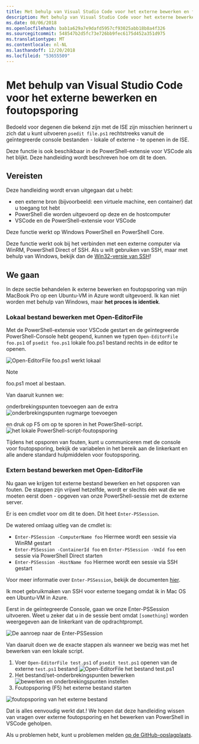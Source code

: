 ```yaml
---
title: Met behulp van Visual Studio Code voor het externe bewerken en foutopsporing
description: Met behulp van Visual Studio Code voor het externe bewerken en foutopsporing
ms.date: 08/06/2018
ms.openlocfilehash: bab1a629a7e9dafd5957cf93025abb18b8a4f326
ms.sourcegitcommit: 548547b2d5fc73e726bb9fec6175d452a351d975
ms.translationtype: MT
ms.contentlocale: nl-NL
ms.lasthandoff: 12/20/2018
ms.locfileid: "53655509"
---
```

# <a name="using-visual-studio-code-for-remote-editing-and-debugging"></a>Met behulp van Visual Studio Code voor het externe bewerken en foutopsporing

Bedoeld voor degenen die bekend zijn met de ISE zijn misschien herinnert u zich dat u kunt uitvoeren `psedit file.ps1` rechtstreeks vanuit de geïntegreerde console bestanden - lokale of externe - te openen in de ISE.

Deze functie is ook beschikbaar in de PowerShell-extensie voor VSCode als het blijkt. Deze handleiding wordt beschreven hoe om dit te doen.

## <a name="prerequisites"></a>Vereisten

Deze handleiding wordt ervan uitgegaan dat u hebt:

- een externe bron (bijvoorbeeld: een virtuele machine, een container) dat u toegang tot hebt
- PowerShell die worden uitgevoerd op deze en de hostcomputer
- VSCode en de PowerShell-extensie voor VSCode

Deze functie werkt op Windows PowerShell en PowerShell Core.

Deze functie werkt ook bij het verbinden met een externe computer via WinRM, PowerShell Direct of SSH. Als u wilt gebruiken van SSH, maar met behulp van Windows, bekijk dan de [Win32-versie van SSH](https://github.com/PowerShell/Win32-OpenSSH)!

## <a name="lets-go"></a>We gaan

In deze sectie behandelen ik externe bewerken en foutopsporing van mijn MacBook Pro op een Ubuntu-VM in Azure wordt uitgevoerd. Ik kan niet worden met behulp van Windows, maar **het proces is identiek**.

### <a name="local-file-editing-with-open-editorfile"></a>Lokaal bestand bewerken met Open-EditorFile

Met de PowerShell-extensie voor VSCode gestart en de geïntegreerde PowerShell-Console hebt geopend, kunnen we typen `Open-EditorFile foo.ps1` of `psedit foo.ps1` lokale foo.ps1 bestand rechts in de editor te openen.

![Open-EditorFile foo.ps1 werkt lokaal](https://user-images.githubusercontent.com/2644648/34895897-7c2c46ac-f79c-11e7-9410-a252aff52f13.png)

>[!NOTE]
> foo.ps1 moet al bestaan.

Van daaruit kunnen we:

onderbrekingspunten toevoegen aan de extra ![onderbrekingspunten rugmarge toevoegen](https://user-images.githubusercontent.com/2644648/34895893-7bdc38e2-f79c-11e7-8026-8ad53f9a1bad.png)

en druk op F5 om op te sporen in het PowerShell-script.
![het lokale PowerShell-script-foutopsporing](https://user-images.githubusercontent.com/2644648/34895894-7bedb874-f79c-11e7-9180-7e0dc2d02af8.png)

Tijdens het opsporen van fouten, kunt u communiceren met de console voor foutopsporing, bekijk de variabelen in het bereik aan de linkerkant en alle andere standard hulpmiddelen voor foutopsporing.

### <a name="remote-file-editing-with-open-editorfile"></a>Extern bestand bewerken met Open-EditorFile

Nu gaan we krijgen tot externe bestand bewerken en het opsporen van fouten. De stappen zijn vrijwel hetzelfde, wordt er slechts één wat die we moeten eerst doen - opgeven van onze PowerShell-sessie met de externe server.

Er is een cmdlet voor om dit te doen. Dit heet `Enter-PSSession`.

De watered omlaag uitleg van de cmdlet is:

- `Enter-PSSession -ComputerName foo` Hiermee wordt een sessie via WinRM gestart
- `Enter-PSSession -ContainerId foo` en `Enter-PSSession -VmId foo` een sessie via PowerShell Direct starten
- `Enter-PSSession -HostName foo` Hiermee wordt een sessie via SSH gestart

Voor meer informatie over `Enter-PSSession`, bekijk de documenten [hier](https://docs.microsoft.com/en-us/powershell/module/microsoft.powershell.core/enter-pssession?view=powershell-6).

Ik moet gebruikmaken van SSH voor externe toegang omdat ik in Mac OS een Ubuntu-VM in Azure.

Eerst in de geïntegreerde Console, gaan we onze Enter-PSSession uitvoeren. Weet u zeker dat u in de sessie bent omdat `[something]` worden weergegeven aan de linkerkant van de opdrachtprompt.

![De aanroep naar de Enter-PSSession](https://user-images.githubusercontent.com/2644648/34895896-7c18e0bc-f79c-11e7-9b36-6f4bd0e9b0db.png)

Van daaruit doen we de exacte stappen als wanneer we bezig was met het bewerken van een lokale script.

1. Voer `Open-EditorFile test.ps1` of `psedit test.ps1` openen van de externe `test.ps1` bestand ![Open-EditorFile het bestand test.ps1](https://user-images.githubusercontent.com/2644648/34895898-7c3e6a12-f79c-11e7-8bdf-549b591ecbcb.png)
2. Het bestand/set-onderbrekingspunten bewerken ![bewerken en onderbrekingspunten instellen](https://user-images.githubusercontent.com/2644648/34895892-7bb68246-f79c-11e7-8c0a-c2121773afbb.png)
3. Foutopsporing (F5) het externe bestand starten

![foutopsporing van het externe bestand](https://user-images.githubusercontent.com/2644648/34895895-7c040782-f79c-11e7-93ea-47724fa5c10d.png)

Dat is alles eenvoudig werkt dat.! We hopen dat deze handleiding wissen van vragen over externe foutopsporing en het bewerken van PowerShell in VSCode geholpen.

Als u problemen hebt, kunt u problemen melden [op de GitHub-opslagplaats](http://github.com/powershell/vscode-powershell).
